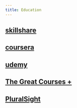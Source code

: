 ```yaml
---
title: Education
---
```


## [skillshare](https://www.skillshare.com/home)
## [coursera](https://www.coursera.org/learn/user-experience-design/home/week/1)
## [udemy](https://www.udemy.com/)
## [The Great Courses +](https://www.thegreatcoursesplus.com/)
## [PluralSight](https://learn.pluralsight.com/campaigns/referral?aid=7010a000001xAKUAA2&utm_source=individual&utm_medium=digital_referral_program&rsProgram%3Db2b%26rsCode=CODE7821256&rsShareMedium=DIRECT&rsEngagementMedium=EMBED&_saasquatch=eyJhcHAucmVmZXJyYWxzYWFzcXVhdGNoLmNvbSI6eyJhOHA2d2tqYXd4cGppX0NPREUiOnsiY29kZXMiOnsiY2xhc3NpYyI6IkNPREU3ODIxMjU2In0sImxpbmtzIjp7ImNsYXNzaWMiOiJodHRwOi8vcmVmZXJyYWwucGx1cmFsc2lnaHQuY29tL21RZ2hDcGQifX19fQ)
## []()
